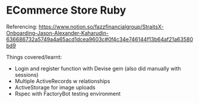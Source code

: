 # ECommerce Store Ruby

Referencing: https://www.notion.so/fazzfinancialgroup/StraitsX-Onboarding-Jason-Alexander-Kaharudin-636686732a5749a4a65acd1dcea9603c#0f4c34e746144f13b64af21a63580bd9

Things covered/learnt:

* Login and register function with Devise gem (also did manually with sessions)
* Multiple ActiveRecords w relationships
* ActiveStorage for image uploads
* Rspec with FactoryBot testing environment

